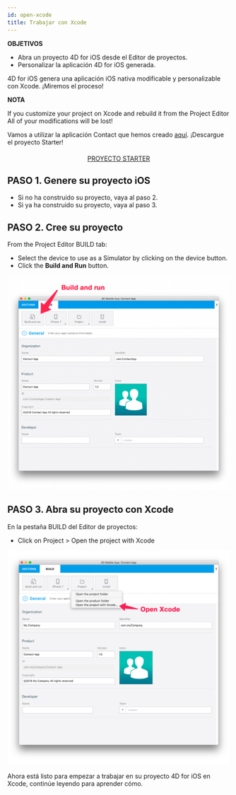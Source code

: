 ```yaml
---
id: open-xcode
title: Trabajar con Xcode
---
```

<div class = "objectives"> 

**OBJETIVOS**

* Abra un proyecto 4D for iOS desde el Editor de proyectos.
* Personalizar la aplicación 4D for iOS generada.</div> 

4D for iOS genera una aplicación iOS nativa modificable y personalizable con Xcode. ¡Miremos el proceso!<div class = "tips"> 

**NOTA**

If you customize your project on Xcode and rebuild it from the Project Editor All of your modifications will be lost!</div> 

Vamos a utilizar la aplicación Contact que hemos creado [aquí](contact-app.html). ¡Descargue el proyecto Starter!

<div style="text-align: center; margin-top: 20px">
  <p>
    

<a class="button"
href="../assets/customize-with-xcode/ContactStarter.zip">PROYECTO STARTER</a>

  </p>
</div>

## PASO 1. Genere su proyecto iOS

* Si no ha construido su proyecto, vaya al paso 2.
* Si ya ha construido su proyecto, vaya al paso 3.

## PASO 2. Cree su proyecto

From the Project Editor BUILD tab:

* Select the device to use as a Simulator by clicking on the device button.
* Click the **Build and Run** button.

![Crear y ejecutar](assets/customize-with-xcode/build-and-run-4D-for-iOS.png)

## PASO 3. Abra su proyecto con Xcode

En la pestaña BUILD del Editor de proyectos:

* Click on Project > Open the project with Xcode

![Abra su proyecto con Xcode](assets/customize-with-xcode/Open-your-project-Xcode-4D-for-iOS.png)

Ahora está listo para empezar a trabajar en su proyecto 4D for iOS en Xcode, continúe leyendo para aprender cómo.